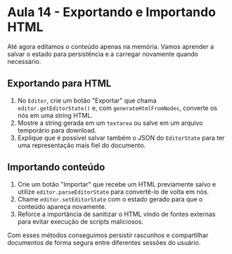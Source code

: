 # Aula 14 - Exportando e Importando HTML

Até agora editamos o conteúdo apenas na memória. Vamos aprender a salvar o estado para persistência e a carregar novamente quando necessário.

## Exportando para HTML
1. No `Editor`, crie um botão "Exportar" que chama `editor.getEditorState()` e, com `generateHtmlFromNodes`, converte os nós em uma string HTML.
2. Mostre a string gerada em um `textarea` ou salve em um arquivo temporário para download.
3. Explique que é possível salvar também o JSON do `EditorState` para ter uma representação mais fiel do documento.

## Importando conteúdo
1. Crie um botão "Importar" que recebe um HTML previamente salvo e utilize `editor.parseEditorState` para convertê-lo de volta em nós.
2. Chame `editor.setEditorState` com o estado gerado para que o conteúdo apareça novamente.
3. Reforce a importância de sanitizar o HTML vindo de fontes externas para evitar execução de scripts maliciosos.

Com esses métodos conseguimos persistir rascunhos e compartilhar documentos de forma segura entre diferentes sessões do usuário.

